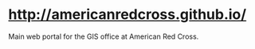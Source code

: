 http://americanredcross.github.io/
==================================

Main web portal for the GIS office at American Red Cross.
